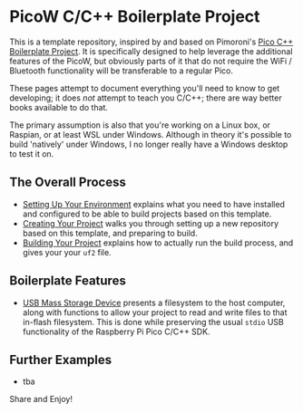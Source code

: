 # PicoW C/C++ Boilerplate Project

This is a template repository, inspired by and based on Pimoroni's 
[Pico C++ Boilerplate Project](https://github.com/pimoroni/pico-boilerplate). 
It is specifically designed to help leverage the additional features of the
PicoW, but obviously parts of it that do not require the WiFi / Bluetooth
functionality will be transferable to a regular Pico.

These pages attempt to document everything you'll need to know to get developing;
it does *not* attempt to teach you C/C++; there are way better books available to
do that.

The primary assumption is also that you're working on a Linux box, or Raspian,
or at least WSL under Windows. Although in theory it's possible to build 
'natively' under Windows, I no longer really have a Windows desktop to test it
on.


## The Overall Process

* [Setting Up Your Environment](setting-up-env.md) explains what you need to have
  installed and configured to be able to build projects based on this template.
* [Creating Your Project](creating-projects.md) walks you through setting up a
  new repository based on this template, and preparing to build.
* [Building Your Project](building-projects.md) explains how to actually run
  the build process, and gives your your `uf2` file.


## Boilerplate Features

* [USB Mass Storage Device](usbfs.md) presents a filesystem to the host computer,
  along with functions to allow your project to read and write files to that
  in-flash filesystem. This is done while preserving the usual `stdio` USB
  functionality of the Raspberry Pi Pico C/C++ SDK.


## Further Examples

* tba


Share and Enjoy!